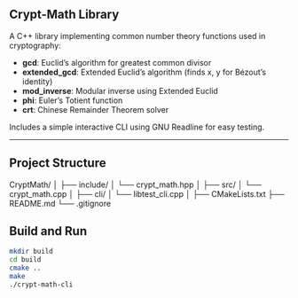 ## Crypt-Math Library

A C++ library implementing common number theory functions used in cryptography:

- **gcd**: Euclid’s algorithm for greatest common divisor
- **extended_gcd**: Extended Euclid’s algorithm (finds x, y for Bézout’s identity)
- **mod_inverse**: Modular inverse using Extended Euclid
- **phi**: Euler’s Totient function
- **crt**: Chinese Remainder Theorem solver

Includes a simple interactive CLI using GNU Readline for easy testing.

---

## Project Structure

CryptMath/
│
├── include/ 
│ └── crypt_math.hpp
│
├── src/ 
│ └── crypt_math.cpp
│
├── cli/
│ └── libtest_cli.cpp
│
├── CMakeLists.txt 
├── README.md 
└── .gitignore 

## Build and Run

```bash
mkdir build
cd build
cmake ..
make
./crypt-math-cli       